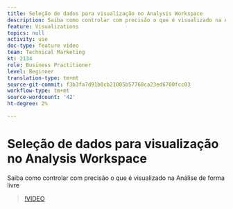 ```yaml
---
title: Seleção de dados para visualização no Analysis Workspace
description: Saiba como controlar com precisão o que é visualizado na Análise de forma livre
feature: Visualizations
topics: null
activity: use
doc-type: feature video
team: Technical Marketing
kt: 2134
role: Business Practitioner
level: Beginner
translation-type: tm+mt
source-git-commit: f3b3fa7d91b0cb21005b57768ca23ed6700fcc03
workflow-type: tm+mt
source-wordcount: '42'
ht-degree: 2%

---
```



# Seleção de dados para visualização no Analysis Workspace

Saiba como controlar com precisão o que é visualizado na Análise de forma livre

>[!VIDEO](https://video.tv.adobe.com/v/23993/?quality=12)
